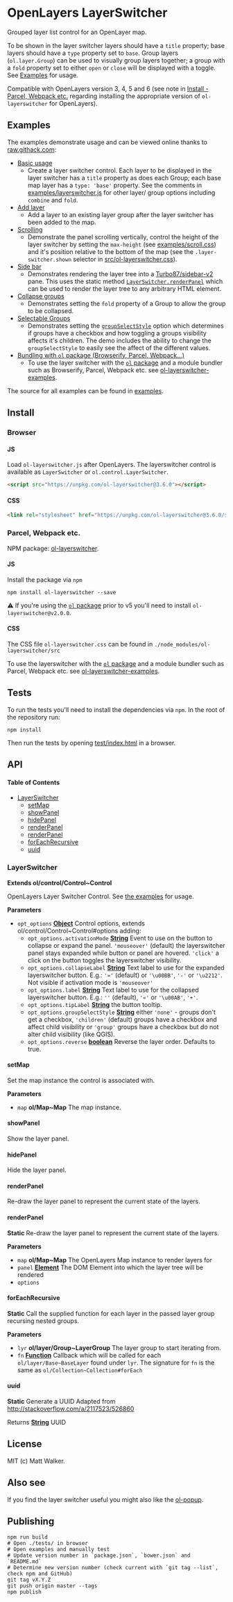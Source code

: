 # OpenLayers LayerSwitcher

Grouped layer list control for an OpenLayer map.

To be shown in the layer switcher layers should have a `title` property; base
layers should have a `type` property set to `base`. Group layers
(`ol.layer.Group`) can be used to visually group layers together; a group with
a `fold` property set to either `open` or `close` will be displayed with a
toggle. See [Examples](#examples) for usage.

Compatible with OpenLayers version 3, 4, 5 and 6 (see note in [Install - Parcel,
Webpack etc.](#parcel-webpack-etc) regarding installing the appropriate version
of `ol-layerswitcher` for OpenLayers).

## Examples

The examples demonstrate usage and can be viewed online thanks to [raw.githack.com](http://raw.githack.com/):

-   [Basic usage](http://raw.githack.com/walkermatt/ol-layerswitcher/master/examples/layerswitcher.html)
    -   Create a layer switcher control. Each layer to be displayed in the layer switcher has a `title` property as does each Group; each base map layer has a `type: 'base'` property. See the comments in [examples/layerswitcher.js](./examples/layerswitcher.js) for other layer/ group options including `combine` and `fold`.
-   [Add layer](http://raw.githack.com/walkermatt/ol-layerswitcher/master/examples/addlayer.html)
    -   Add a layer to an existing layer group after the layer switcher has been added to the map.
-   [Scrolling](http://raw.githack.com/walkermatt/ol-layerswitcher/master/examples/scroll.html)
    -   Demonstrate the panel scrolling vertically, control the height of the layer switcher by setting the `max-height` (see [examples/scroll.css](examples/scroll.css)) and it's position relative to the bottom of the map (see the `.layer-switcher.shown` selector in [src/ol-layerswitcher.css](src/ol-layerswitcher.css)).
-   [Side bar](http://raw.githack.com/walkermatt/ol-layerswitcher/master/examples/sidebar.html)
    -   Demonstrates rendering the layer tree into a [Turbo87/sidebar-v2](https://github.com/Turbo87/sidebar-v2) pane. This uses the static method [`LayerSwitcher.renderPanel`](#renderpanel) which can be used to render the layer tree to any arbitrary HTML element.
-   [Collapse groups](http://raw.githack.com/walkermatt/ol-layerswitcher/master/examples/collapse-groups.html)
    -   Demonstrates setting the `fold` property of a Group to allow the group to be collapsed.
-   [Selectable Groups](http://raw.githack.com/walkermatt/ol-layerswitcher/master/examples/select-groups.html)
    -   Demonstrates setting the [`groupSelectStyle`](#layerswitcher) option which determines if groups have a checkbox and how toggling a groups visibility affects it's children. The demo includes the ability to change the `groupSelectStyle` to easily see the affect of the different values.
-   [Bundling with `ol` package (Browserify, Parcel, Webpack...)](https://github.com/walkermatt/ol-layerswitcher-examples)
    -   To use the layer switcher with the [`ol` package](https://www.npmjs.com/package/ol) and a module bundler such as Browserify, Parcel, Webpack etc. see [ol-layerswitcher-examples](https://github.com/walkermatt/ol-layerswitcher-examples).

The source for all examples can be found in [examples](examples).

## Install

### Browser

#### JS

Load `ol-layerswitcher.js` after OpenLayers. The layerswitcher control is available as `LayerSwitcher` or `ol.control.LayerSwitcher`.

```HTML
<script src="https://unpkg.com/ol-layerswitcher@3.6.0"></script>
```

#### CSS

```HTML
<link rel="stylesheet" href="https://unpkg.com/ol-layerswitcher@3.6.0/src/ol-layerswitcher.css" />
```

### Parcel, Webpack etc.

NPM package: [ol-layerswitcher](https://www.npmjs.com/package/ol-layerswitcher).

#### JS

Install the package via `npm`

    npm install ol-layerswitcher --save

:warning: If you're using the [`ol` package](https://www.npmjs.com/package/ol) prior to v5 you'll need to install `ol-layerswitcher@v2.0.0`.

#### CSS

The CSS file `ol-layerswitcher.css` can be found in `./node_modules/ol-layerswitcher/src`

To use the layerswitcher with the [`ol` package](https://www.npmjs.com/package/ol) and a module bundler such as Parcel, Webpack etc. see [ol-layerswitcher-examples](https://github.com/walkermatt/ol-layerswitcher-examples).

## Tests

To run the tests you'll need to install the dependencies via `npm`. In the root of the repository run:

    npm install

Then run the tests by opening [test/index.html](test/index.html) in a browser.

## API

<!-- Generated by documentation.js. Update this documentation by updating the source code. -->

#### Table of Contents

-   [LayerSwitcher](#layerswitcher)
    -   [setMap](#setmap)
    -   [showPanel](#showpanel)
    -   [hidePanel](#hidepanel)
    -   [renderPanel](#renderpanel)
    -   [renderPanel](#renderpanel-1)
    -   [forEachRecursive](#foreachrecursive)
    -   [uuid](#uuid)

### LayerSwitcher

**Extends ol/control/Control~Control**

OpenLayers Layer Switcher Control.
See [the examples](./examples) for usage.

**Parameters**

-   `opt_options` **[Object](https://developer.mozilla.org/docs/Web/JavaScript/Reference/Global_Objects/Object)** Control options, extends ol/control/Control~Control#options adding:
    -   `opt_options.activationMode` **[String](https://developer.mozilla.org/docs/Web/JavaScript/Reference/Global_Objects/String)** Event to use on the button to collapse or expand the panel.
          `'mouseover'` (default) the layerswitcher panel stays expanded while button or panel are hovered. 
          `'click'` a click on the button toggles the layerswitcher visibility.
    -   `opt_options.collapseLabel` **[String](https://developer.mozilla.org/docs/Web/JavaScript/Reference/Global_Objects/String)** Text label to use for the expanded layerswitcher button. E.g.:
          `'»'` (default) or `'\u00BB'`, `'-'` or `'\u2212'`. Not visible if activation mode is `'mouseover'`
    -   `opt_options.label` **[String](https://developer.mozilla.org/docs/Web/JavaScript/Reference/Global_Objects/String)** Text label to use for the collapsed layerswitcher button. E.g.:
          `''` (default), `'«'` or `'\u00AB'`, `'+'`.
    -   `opt_options.tipLabel` **[String](https://developer.mozilla.org/docs/Web/JavaScript/Reference/Global_Objects/String)** the button tooltip.
    -   `opt_options.groupSelectStyle` **[String](https://developer.mozilla.org/docs/Web/JavaScript/Reference/Global_Objects/String)** either `'none'` - groups don't get a checkbox,
          `'children'` (default) groups have a checkbox and affect child visibility or
          `'group'` groups have a checkbox but do not alter child visibility (like QGIS).
    -   `opt_options.reverse` **[boolean](https://developer.mozilla.org/docs/Web/JavaScript/Reference/Global_Objects/Boolean)** Reverse the layer order. Defaults to true.

#### setMap

Set the map instance the control is associated with.

**Parameters**

-   `map` **ol/Map~Map** The map instance.

#### showPanel

Show the layer panel.

#### hidePanel

Hide the layer panel.

#### renderPanel

Re-draw the layer panel to represent the current state of the layers.

#### renderPanel

**Static** Re-draw the layer panel to represent the current state of the layers.

**Parameters**

-   `map` **ol/Map~Map** The OpenLayers Map instance to render layers for
-   `panel` **[Element](https://developer.mozilla.org/docs/Web/API/Element)** The DOM Element into which the layer tree will be rendered
-   `options`  

#### forEachRecursive

**Static** Call the supplied function for each layer in the passed layer group
recursing nested groups.

**Parameters**

-   `lyr` **ol/layer/Group~LayerGroup** The layer group to start iterating from.
-   `fn` **[Function](https://developer.mozilla.org/docs/Web/JavaScript/Reference/Statements/function)** Callback which will be called for each `ol/layer/Base~BaseLayer`
    found under `lyr`. The signature for `fn` is the same as `ol/Collection~Collection#forEach`

#### uuid

**Static** Generate a UUID
Adapted from <http://stackoverflow.com/a/2117523/526860>

Returns **[String](https://developer.mozilla.org/docs/Web/JavaScript/Reference/Global_Objects/String)** UUID

## License

MIT (c) Matt Walker.

## Also see

If you find the layer switcher useful you might also like the
[ol-popup](https://github.com/walkermatt/ol-popup).

## Publishing

    npm run build
    # Open ./tests/ in browser
    # Open examples and manually test
    # Update version number in `package.json`, `bower.json` and `README.md`
    # Determine new version number (check current with `git tag --list`, check npm and GitHub)
    git tag vX.Y.Z
    git push origin master --tags
    npm publish

